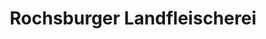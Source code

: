---
title: "Rochsburger Landfleischerei"
url: /penig/rochsburger-landfleischerei-chemnitzer-strasse/
shop: Metzgerei
---